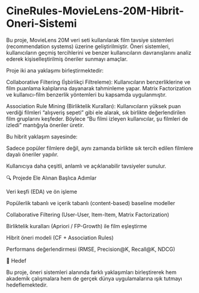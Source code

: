 # CineRules-MovieLens-20M-Hibrit-Oneri-Sistemi
Bu proje, MovieLens 20M veri seti kullanılarak film tavsiye sistemleri (recommendation systems) üzerine geliştirilmiştir. Öneri sistemleri, kullanıcıların geçmiş tercihlerini ve benzer kullanıcıların davranışlarını analiz ederek kişiselleştirilmiş öneriler sunmayı amaçlar.

Proje iki ana yaklaşımı birleştirmektedir:

Collaborative Filtering (İşbirlikçi Filtreleme):
Kullanıcıların benzerliklerine ve film puanlama kalıplarına dayanarak tahminleme yapar. Matrix Factorization ve kullanıcı-film benzerlik yöntemleri bu kapsamda uygulanmıştır.

Association Rule Mining (Birliktelik Kuralları):
Kullanıcıların yüksek puan verdiği filmleri “alışveriş sepeti” gibi ele alarak, sık birlikte değerlendirilen film gruplarını keşfeder. Böylece “Bu filmi izleyen kullanıcılar, şu filmleri de izledi” mantığıyla öneriler üretir.

Bu hibrit yaklaşım sayesinde:

Sadece popüler filmlere değil, aynı zamanda birlikte sık tercih edilen filmlere dayalı öneriler yapılır.

Kullanıcıya daha çeşitli, anlamlı ve açıklanabilir tavsiyeler sunulur.

🔍 Projede Ele Alınan Başlıca Adımlar

Veri keşfi (EDA) ve ön işleme

Popülerlik tabanlı ve içerik tabanlı (content-based) baseline modeller

Collaborative Filtering (User-User, Item-Item, Matrix Factorization)

Birliktelik kuralları (Apriori / FP-Growth) ile film eşleştirme

Hibrit öneri modeli (CF + Association Rules)

Performans değerlendirmesi (RMSE, Precision@K, Recall@K, NDCG)

🎯 Hedef

Bu proje, öneri sistemleri alanında farklı yaklaşımları birleştirerek hem akademik çalışmalara hem de gerçek dünya uygulamalarına ışık tutmayı hedeflemektedir.
